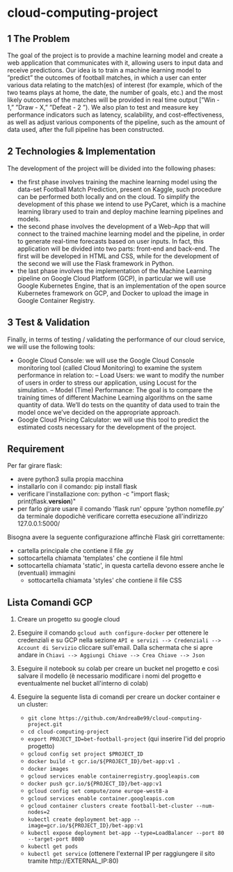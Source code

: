 # cloud-computing-project

## 1 The Problem
The goal of the project is to provide a machine learning model and create a web application that communicates with it, allowing users to input data and receive predictions.
Our idea is to train a machine learning model to ”predict” the outcomes of football matches, in which a user can enter various data relating to the match(es) of interest (for example, which of the two teams plays at home, the date, the number of goals, etc.)
and the most likely outcomes of the matches will be provided in real time output [”Win - 1,” ”Draw - X,” ”Defeat - 2 ”). We also plan to test and measure key performance indicators such as latency, scalability, and cost-effectiveness, as well as adjust various components of the pipeline, such as the amount of data used, after the full pipeline has been constructed.

## 2 Technologies & Implementation
The development of the project will be divided into the following phases:
- the first phase involves training the machine learning model using the data-set Football Match Prediction, present on Kaggle, such procedure can be performed both locally and on the cloud. To simplify the development of this phase we intend to use PyCaret, which is a machine learning library used to train and deploy machine learning pipelines and models.
- the second phase involves the development of a Web-App that will connect to the trained machine learning model and the pipeline, in order to generate real-time forecasts based on user inputs. In fact, this application will be divided into two parts: front-end and back-end. The first will be developed in HTML and CSS, while for the development of the second we will use the Flask framework in Python.
- the last phase involves the implementation of the Machine Learning pipeline on Google Cloud Platform (GCP), in particular we will use Google Kubernetes Engine, that is an implementation of the open source Kubernetes framework on GCP, and Docker to upload the image in Google Container Registry.

## 3 Test & Validation
Finally, in terms of testing / validating the performance of our cloud service, we will use the following tools:
-  Google Cloud Console: we will use the Google Cloud Console monitoring tool (called Cloud Monitoring) to examine the system performance in relation to:
  – Load Users: we want to modify the number of users in order to stress our application, using Locust for the simulation.
  – Model (Time) Performance: The goal is to compare the training times of different Machine Learning algorithms on the same quantity of data. We’ll do tests on the quantity of data used to train the model once we’ve decided on the appropriate approach.
- Google Cloud Pricing Calculator: we will use this tool to predict the estimated costs necessary for the development of the project.

## Requirement
Per far girare flask:
  - avere python3 sulla propia macchina
  - installarlo con il comando: pip install flask
  - verificare l'installazione con: python -c "import flask; print(flask.__version__)"
  - per farlo girare usare il comando 'flask run' oppure 'python nomefile.py' da terminale dopodichè verificare corretta esecuzione all'indirizzo 127.0.0.1:5000/

Bisogna avere la seguente configurazione affinchè Flask giri correttamente:
  - cartella principale che contiene il file .py
  - sottocartella chiamata 'templates' che contiene il file html
  - sottocartella chiamata 'static', in questa cartella devono essere anche le (eventuali) immagini
    - sottocartella chiamata 'styles' che contiene il file CSS

## Lista Comandi GCP
1. Creare un progetto su google cloud

2. Eseguire il comando `gcloud auth configure-docker` per ottenere le credenziali e su GCP nella sezione `API e servizi --> Credenziali --> Account di Servizio` cliccare sull'email. Dalla schermata che si apre andare in `Chiavi --> Aggiungi Chiave --> Crea Chiave --> Json`

2. Eseguire il notebook su colab per creare un bucket nel progetto e così salvare il modello (è necessario modificare i nomi del progetto e eventualmente nel bucket all'interno di colab)

3. Eseguire la seguente lista di comandi per creare un docker container e un cluster:
    - `git clone https://github.com/AndreaBe99/cloud-computing-project.git`
    - `cd cloud-computing-project`
    - `export PROJECT_ID=bet-football-project`  (qui inserire l'id del proprio progetto)
    - `gcloud config set project $PROJECT_ID`
    - `docker build -t gcr.io/${PROJECT_ID}/bet-app:v1 .`
    - `docker images`
    - `gcloud services enable containerregistry.googleapis.com` 
    - `docker push gcr.io/${PROJECT_ID}/bet-app:v1`
    - `gcloud config set compute/zone europe-west8-a`
    - `gcloud services enable container.googleapis.com`
    - `gcloud container clusters create football-bet-cluster --num-nodes=2`
    - `kubectl create deployment bet-app --image=gcr.io/${PROJECT_ID}/bet-app:v1`
    - `kubectl expose deployment bet-app --type=LoadBalancer --port 80 --target-port 8080`
    - `kubectl get pods`
    - `kubectl get service` (ottenere l'external IP per raggiungere il sito tramite http://EXTERNAL_IP:80)
